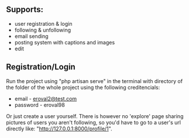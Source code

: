 ## Supports:
- user registration & login
- following & unfollowing
- email sending
- posting system with captions and images
- edit

## Registration/Login
Run the project using "php artisan serve" in the terminal with directory of the folder of the whole project using the following creditencials:
- email - eroval2@test.com
- password - eroval98

Or just create a user yourself. There is however no 'explore' page sharing pictures of users you aren't following, so you'd have to go to a user's url directly like: "http://127.0.0.1:8000/profile/1".
